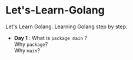 # Let's-Learn-Golang

Let's Learn Golang. Learning Golang step by step.

- **Day 1** : What is `package main` ?  
  Why `package`?  
  Why `main`?
